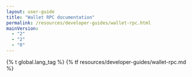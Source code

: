 ```yaml
---
layout: user-guide
title: "Wallet RPC documentation"
permalink: /resources/developer-guides/wallet-rpc.html
mainVersion:
  - "2"
  - "2"
  - "0"
---
```

{% t global.lang_tag %}
{% tf resources/developer-guides/wallet-rpc.md %}